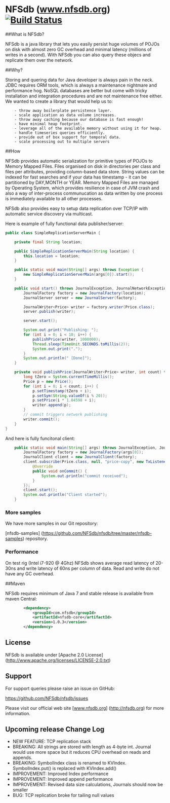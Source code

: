 NFSdb (www.nfsdb.org) [![Build Status](https://secure.travis-ci.org/NFSdb/nfsdb.png?branch=master)](http://travis-ci.org/NFSdb/nfsdb)
=====================

##What is NFSdb?

NFSdb is a java library that lets you easily persist huge volumes of POJOs on disk with almost zero GC overhead and minimal latency (millions of writes in a second). With NFSdb you can also query these objecs and replicate them over the network.

##Why?

Storing and quering data for Java developer is always pain in the neck. JDBC requires ORM tools, which is always a maintenance nightmare and performance hog. NoSQL databases are better but come with tricky installation and integration procedures and are not maintenance free either. We wanted to create a library that would help us to:

        - throw away boilerplate persistence layer.
        - scale application as data volume increases.
        - throw away caching because our database is fast enough!
        - have minimal heap footprint.
        - leverage all of the available memory without using it for heap.
        - handle timeseries queries efficiently.
        - provide out of box support for temporal data.
        - scale processing out to multiple servers


##How

NFSdb provides automatic serialization for primitive types of POJOs to Memory Mapped Files. Files organised on disk in directories per class and files per attributes, providing column-based data store. String values can be indexed for fast searches and if your data has timestamp - it can be partitioned by DAY,MONTH or YEAR. Memory Mapped Files are managed by Operating System, which provides resilience in case of JVM crash and also a way of inter-process communucation as data written by one process is immediately available to all other processes.

NFSdb also provides easy to setup data replication over TCP/IP with automatic service discovery via multicast.

Here is example of fully functional data publisher/server:
```java
public class SimpleReplicationServerMain {

    private final String location;

    public SimpleReplicationServerMain(String location) {
        this.location = location;
    }

    public static void main(String[] args) throws Exception {
        new SimpleReplicationServerMain(args[0]).start();
    }

    public void start() throws JournalException, JournalNetworkException, InterruptedException {
        JournalFactory factory = new JournalFactory(location);
        JournalServer server = new JournalServer(factory);

        JournalWriter<Price> writer = factory.writer(Price.class);
        server.publish(writer);

        server.start();

        System.out.print("Publishing: ");
        for (int i = 0; i < 10; i++) {
            publishPrice(writer, 1000000);
            Thread.sleep(TimeUnit.SECONDS.toMillis(2));
            System.out.print(".");
        }
        System.out.println(" [Done]");
    }

    private void publishPrice(JournalWriter<Price> writer, int count) throws JournalException {
        long tZero = System.currentTimeMillis();
        Price p = new Price();
        for (int i = 0; i < count; i++) {
            p.setTimestamp(tZero + i);
            p.setSym(String.valueOf(i % 20));
            p.setPrice(i * 1.04598 + i);
            writer.append(p);
        }
        // commit triggers network publishing
        writer.commit();
    }
}

```

And here is fully funcitonal client:

```java
    public static void main(String[] args) throws JournalException, JournalNetworkException, UnknownHostException {
        JournalFactory factory = new JournalFactory(args[0]);
        JournalClient client = new JournalClient(factory);
        client.subscribe(Price.class, null, "price-copy", new TxListener() {
            @Override
            public void onCommit() {
                System.out.println("commit received");
            }
        });
        client.start();
        System.out.println("Client started");
    }
```

### More samples

We have more samples in our Git repository:

[nfsdb-samples] (https://github.com/NFSdb/nfsdb/tree/master/nfsdb-samples) repository.

### Performance

On test rig (Intel i7-920 @ 4Ghz) NFSdb shows average read latency of 20-30ns and write latency of 60ns per column of data. Read and write do not have any GC overhead.


##Maven

NFSdb requires minimum of Java 7 and stable release is available from maven Central:

```xml
        <dependency>
            <groupId>com.nfsdb</groupId>
            <artifactId>nfsdb-core</artifactId>
            <version>1.0.3</version>
        </dependency>

```


## License

NFSdb is available under [Apache 2.0 License] (http://www.apache.org/licenses/LICENSE-2.0.txt)

## Support

For support queries please raise an issue on GitHub:

https://github.com/NFSdb/nfsdb/issues

Please visit our official web site [www.nfsdb.org] (http://nfsdb.org) for more information.

## Upcoming release Change Log

- NEW FEATURE:   TCP replication stack
- BREAKING:      All strings are stored with length as 4-byte int. Journal would use more space but it reduces CPU overhead on reads and appends.
- BREAKING:      SymbolIndex class is renamed to KVIndex. SymbolIndex.put() is replaced with KVIndex.add()
- IMPROVEMENT:   Improved Index performance
- IMPROVEMENT:   Improved append performance
- IMPROVEMENT:   Revised data size calculations, Journals should now be smaller
- BUG:           TCP replication broke for tailing null values
